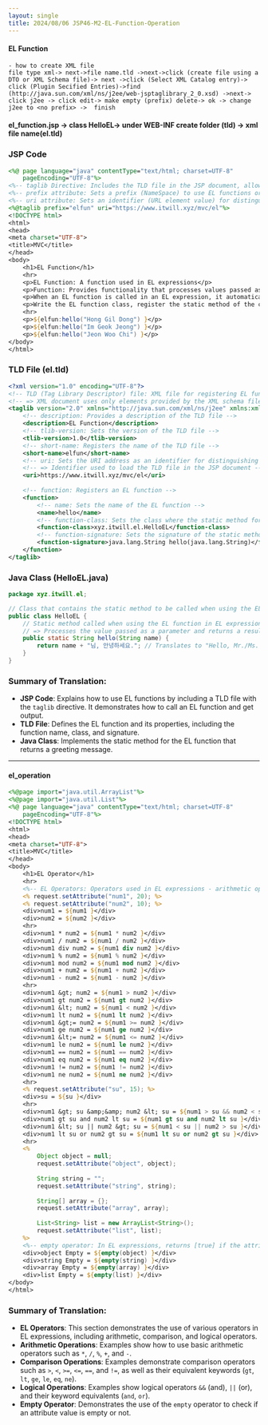 ```yaml
---
layout: single
title: 2024/08/06 JSP46-M2-EL-Function-Operation
---
```

#### EL Function 


```
- how to create XML file 
file type xml-> next->file name.tld ->next->click (create file using a DTO or XML Schema file)-> next ->click (Select XML Catalog entry)-> click (Plugin Secified Entries)->find (http://java.sun.com/xml/ns/j2ee/web-jsptaglibrary_2_0.xsd) ->next-> click j2ee -> click edit-> make empty (prefix) delete-> ok -> change j2ee to <no prefix> ->  finish
```

#### el_function.jsp -> class HelloEL-> under WEB-INF create folder (tld) -> xml file name(el.tld)


### JSP Code
```jsp
<%@ page language="java" contentType="text/html; charset=UTF-8"
    pageEncoding="UTF-8"%>
<%-- taglib Directive: Includes the TLD file in the JSP document, allowing the use of EL functions or custom tags registered in the TLD file --%>
<%-- prefix attribute: Sets a prefix (NameSpace) to use EL functions or custom tags --%>
<%-- uri attribute: Sets an identifier (URL element value) for distinguishing the TLD file - for auto-completion functionality --%>    
<%@taglib prefix="elfun" uri="https://www.itwill.xyz/mvc/el"%>    
<!DOCTYPE html>
<html>
<head>
<meta charset="UTF-8">
<title>MVC</title>
</head>
<body>
    <h1>EL Function</h1>
    <hr>
    <p>EL Function: A function used in EL expressions</p>
    <p>Function: Provides functionality that processes values passed as parameters and returns the result</p>
    <p>When an EL function is called in an EL expression, it automatically calls the static method of the EL function class, executes the command, and returns the result for output.</p>
    <p>Write the EL function class, register the static method of the class as an EL function in the TLD file, and then use the taglib directive in the JSP document to provide the TLD file for calling the EL function in the EL expression.</p>
    <hr>
    <p>${elfun:hello("Hong Gil Dong") }</p>
    <p>${elfun:hello("Im Geok Jeong") }</p>
    <p>${elfun:hello("Jeon Woo Chi") }</p>
</body>
</html>
```

### TLD File (el.tld)
```xml
<?xml version="1.0" encoding="UTF-8"?>
<!-- TLD (Tag Library Descriptor) file: XML file for registering EL functions or custom tags -->
<!-- => XML document uses only elements provided by the XML schema file (web-jsptaglibrary_2_0.xsd) -->
<taglib version="2.0" xmlns="http://java.sun.com/xml/ns/j2ee" xmlns:xml="http://www.w3.org/XML/1998/namespace" xmlns:xsi="http://www.w3.org/2001/XMLSchema-instance" xsi:schemaLocation="http://java.sun.com/xml/ns/j2ee http://java.sun.com/xml/ns/j2ee/web-jsptaglibrary_2_0.xsd ">
    <!-- description: Provides a description of the TLD file -->
    <description>EL Function</description>    
    <!-- tlib-version: Sets the version of the TLD file -->
    <tlib-version>1.0</tlib-version>
    <!-- short-name: Registers the name of the TLD file -->
    <short-name>elfun</short-name>
    <!-- uri: Sets the URI address as an identifier for distinguishing the TLD file -->
    <!-- => Identifier used to load the TLD file in the JSP document -->
    <uri>https://www.itwill.xyz/mvc/el</uri>
    
    <!-- function: Registers an EL function -->
    <function>
        <!-- name: Sets the name of the EL function -->
        <name>hello</name>
        <!-- function-class: Sets the class where the static method for the EL function is written -->
        <function-class>xyz.itwill.el.HelloEL</function-class>
        <!-- function-signature: Sets the signature of the static method to be called as an EL function -->
        <function-signature>java.lang.String hello(java.lang.String)</function-signature>
    </function>
</taglib>
```



### Java Class (HelloEL.java)
```java
package xyz.itwill.el;

// Class that contains the static method to be called when using the EL function in EL expressions
public class HelloEL {
    // Static method called when using the EL function in EL expressions
    // => Processes the value passed as a parameter and returns a result
    public static String hello(String name) {
        return name + "님, 안녕하세요."; // Translates to "Hello, Mr./Ms. [name]."
    }
}
```

### Summary of Translation:
- **JSP Code**: Explains how to use EL functions by including a TLD file with the `taglib` directive. It demonstrates how to call an EL function and get output.
- **TLD File**: Defines the EL function and its properties, including the function name, class, and signature.
- **Java Class**: Implements the static method for the EL function that returns a greeting message.


---


####  el_operation

```jsp
<%@page import="java.util.ArrayList"%>
<%@page import="java.util.List"%>
<%@ page language="java" contentType="text/html; charset=UTF-8"
    pageEncoding="UTF-8"%>
<!DOCTYPE html>
<html>
<head>
<meta charset="UTF-8">
<title>MVC</title>
</head>
<body>
    <h1>EL Operator</h1>
    <hr>
    <%-- EL Operators: Operators used in EL expressions - arithmetic operators, comparison operators, logical operators, etc. --%>
    <% request.setAttribute("num1", 20); %>
    <% request.setAttribute("num2", 10); %>
    <div>num1 = ${num1 }</div>
    <div>num2 = ${num2 }</div>
    <hr>
    <div>num1 * num2 = ${num1 * num2 }</div>
    <div>num1 / num2 = ${num1 / num2 }</div>
    <div>num1 div num2 = ${num1 div num2 }</div>
    <div>num1 % num2 = ${num1 % num2 }</div>
    <div>num1 mod num2 = ${num1 mod num2 }</div>
    <div>num1 + num2 = ${num1 + num2 }</div>
    <div>num1 - num2 = ${num1 - num2 }</div>
    <hr>
    <div>num1 &gt; num2 = ${num1 > num2 }</div>
    <div>num1 gt num2 = ${num1 gt num2 }</div>
    <div>num1 &lt; num2 = ${num1 < num2 }</div>
    <div>num1 lt num2 = ${num1 lt num2 }</div>
    <div>num1 &gt;= num2 = ${num1 >= num2 }</div>
    <div>num1 ge num2 = ${num1 ge num2 }</div>
    <div>num1 &lt;= num2 = ${num1 <= num2 }</div>
    <div>num1 le num2 = ${num1 le num2 }</div>
    <div>num1 == num2 = ${num1 == num2 }</div>
    <div>num1 eq num2 = ${num1 eq num2 }</div>
    <div>num1 != num2 = ${num1 != num2 }</div>
    <div>num1 ne num2 = ${num1 ne num2 }</div>
    <hr>
    <% request.setAttribute("su", 15); %>
    <div>su = ${su }</div>
    <hr>
    <div>num1 &gt; su &amp;&amp; num2 &lt; su = ${num1 > su && num2 < su }</div>
    <div>num1 gt su and num2 lt su = ${num1 gt su and num2 lt su }</div>
    <div>num1 &lt; su || num2 &gt; su = ${num1 < su || num2 > su }</div>
    <div>num1 lt su or num2 gt su = ${num1 lt su or num2 gt su }</div>
    <hr>
    <%
        Object object = null;
        request.setAttribute("object", object);
        
        String string = "";
        request.setAttribute("string", string);
        
        String[] array = {};
        request.setAttribute("array", array);
        
        List<String> list = new ArrayList<String>();
        request.setAttribute("list", list);
    %>
    <%-- empty operator: In EL expressions, returns [true] if the attribute value is missing or empty, and [false] if the attribute value is present --%>
    <div>object Empty = ${empty(object) }</div>
    <div>string Empty = ${empty(string) }</div>
    <div>array Empty = ${empty(array) }</div>
    <div>list Empty = ${empty(list) }</div>
</body>
</html>
```

### Summary of Translation:
- **EL Operators**: This section demonstrates the use of various operators in EL expressions, including arithmetic, comparison, and logical operators.
- **Arithmetic Operations**: Examples show how to use basic arithmetic operators such as `*`, `/`, `%`, `+`, and `-`.
- **Comparison Operations**: Examples demonstrate comparison operators such as `>`, `<`, `>=`, `<=`, `==`, and `!=`, as well as their equivalent keywords (`gt`, `lt`, `ge`, `le`, `eq`, `ne`).
- **Logical Operations**: Examples show logical operators `&&` (and), `||` (or), and their keyword equivalents (`and`, `or`).
- **Empty Operator**: Demonstrates the use of the `empty` operator to check if an attribute value is empty or not.



